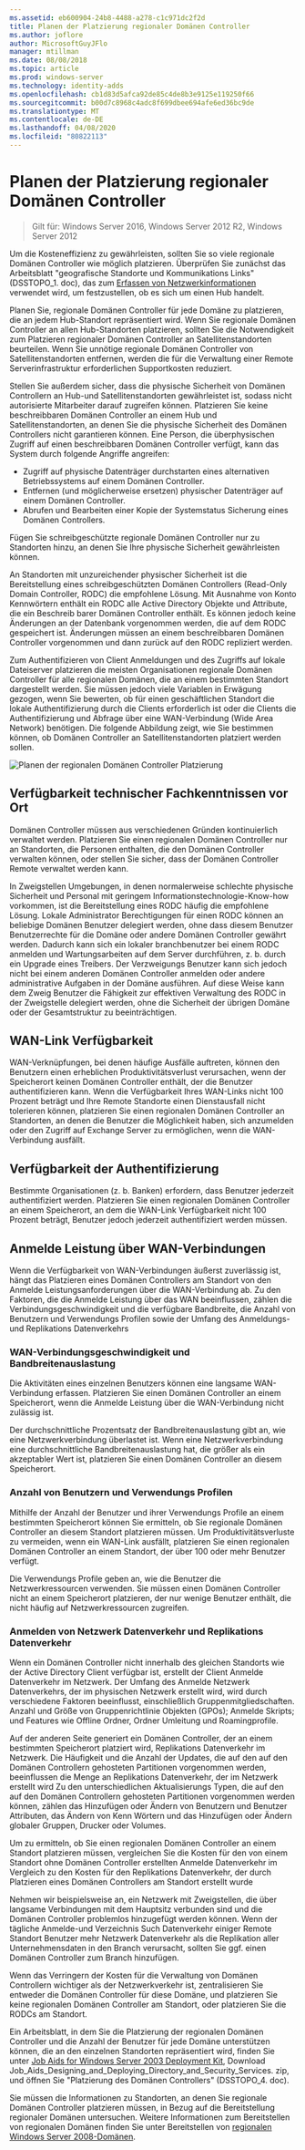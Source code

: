 ```yaml
---
ms.assetid: eb600904-24b8-4488-a278-c1c971dc2f2d
title: Planen der Platzierung regionaler Domänen Controller
ms.author: joflore
author: MicrosoftGuyJFlo
manager: mtillman
ms.date: 08/08/2018
ms.topic: article
ms.prod: windows-server
ms.technology: identity-adds
ms.openlocfilehash: cb1d83d5afca92de85c4de8b3e9125e119250f66
ms.sourcegitcommit: b00d7c8968c4adc8f699dbee694afe6ed36bc9de
ms.translationtype: MT
ms.contentlocale: de-DE
ms.lasthandoff: 04/08/2020
ms.locfileid: "80822113"
---
```

# <a name="planning-regional-domain-controller-placement"></a>Planen der Platzierung regionaler Domänen Controller

>Gilt für: Windows Server 2016, Windows Server 2012 R2, Windows Server 2012

Um die Kosteneffizienz zu gewährleisten, sollten Sie so viele regionale Domänen Controller wie möglich platzieren. Überprüfen Sie zunächst das Arbeitsblatt "geografische Standorte und Kommunikations Links" (DSSTOPO_1. doc), das zum [Erfassen von Netzwerkinformationen](../../ad-ds/plan/Collecting-Network-Information.md) verwendet wird, um festzustellen, ob es sich um einen Hub handelt.  
  
Planen Sie, regionale Domänen Controller für jede Domäne zu platzieren, die an jedem Hub-Standort repräsentiert wird. Wenn Sie regionale Domänen Controller an allen Hub-Standorten platzieren, sollten Sie die Notwendigkeit zum Platzieren regionaler Domänen Controller an Satellitenstandorten beurteilen. Wenn Sie unnötige regionale Domänen Controller von Satellitenstandorten entfernen, werden die für die Verwaltung einer Remote Serverinfrastruktur erforderlichen Supportkosten reduziert.  
  
Stellen Sie außerdem sicher, dass die physische Sicherheit von Domänen Controllern an Hub-und Satellitenstandorten gewährleistet ist, sodass nicht autorisierte Mitarbeiter darauf zugreifen können. Platzieren Sie keine beschreibbaren Domänen Controller an einem Hub und Satellitenstandorten, an denen Sie die physische Sicherheit des Domänen Controllers nicht garantieren können. Eine Person, die überphysischen Zugriff auf einen beschreibbaren Domänen Controller verfügt, kann das System durch folgende Angriffe angreifen:  
  
- Zugriff auf physische Datenträger durchstarten eines alternativen Betriebssystems auf einem Domänen Controller.  
- Entfernen (und möglicherweise ersetzen) physischer Datenträger auf einem Domänen Controller.  
- Abrufen und Bearbeiten einer Kopie der Systemstatus Sicherung eines Domänen Controllers.  
  
Fügen Sie schreibgeschützte regionale Domänen Controller nur zu Standorten hinzu, an denen Sie Ihre physische Sicherheit gewährleisten können.  
  
An Standorten mit unzureichender physischer Sicherheit ist die Bereitstellung eines schreibgeschützten Domänen Controllers (Read-Only Domain Controller, RODC) die empfohlene Lösung. Mit Ausnahme von Konto Kennwörtern enthält ein RODC alle Active Directory Objekte und Attribute, die ein Beschreib barer Domänen Controller enthält. Es können jedoch keine Änderungen an der Datenbank vorgenommen werden, die auf dem RODC gespeichert ist. Änderungen müssen an einem beschreibbaren Domänen Controller vorgenommen und dann zurück auf den RODC repliziert werden.  
  
Zum Authentifizieren von Client Anmeldungen und des Zugriffs auf lokale Dateiserver platzieren die meisten Organisationen regionale Domänen Controller für alle regionalen Domänen, die an einem bestimmten Standort dargestellt werden. Sie müssen jedoch viele Variablen in Erwägung gezogen, wenn Sie bewerten, ob für einen geschäftlichen Standort die lokale Authentifizierung durch die Clients erforderlich ist oder die Clients die Authentifizierung und Abfrage über eine WAN-Verbindung (Wide Area Network) benötigen. Die folgende Abbildung zeigt, wie Sie bestimmen können, ob Domänen Controller an Satellitenstandorten platziert werden sollen.  
  
![Planen der regionalen Domänen Controller Platzierung](media/Planning-Regional-Domain-Controller-Placement/49892c8c-2c99-4aab-92ba-808dbc8048e2.gif)  
  
## <a name="onsite-technical-expertise-availability"></a>Verfügbarkeit technischer Fachkenntnissen vor Ort

Domänen Controller müssen aus verschiedenen Gründen kontinuierlich verwaltet werden. Platzieren Sie einen regionalen Domänen Controller nur an Standorten, die Personen enthalten, die den Domänen Controller verwalten können, oder stellen Sie sicher, dass der Domänen Controller Remote verwaltet werden kann.  
  
In Zweigstellen Umgebungen, in denen normalerweise schlechte physische Sicherheit und Personal mit geringem Informationstechnologie-Know-how vorkommen, ist die Bereitstellung eines RODC häufig die empfohlene Lösung. Lokale Administrator Berechtigungen für einen RODC können an beliebige Domänen Benutzer delegiert werden, ohne dass diesem Benutzer Benutzerrechte für die Domäne oder andere Domänen Controller gewährt werden. Dadurch kann sich ein lokaler branchbenutzer bei einem RODC anmelden und Wartungsarbeiten auf dem Server durchführen, z. b. durch ein Upgrade eines Treibers. Der Verzweigungs Benutzer kann sich jedoch nicht bei einem anderen Domänen Controller anmelden oder andere administrative Aufgaben in der Domäne ausführen. Auf diese Weise kann dem Zweig Benutzer die Fähigkeit zur effektiven Verwaltung des RODC in der Zweigstelle delegiert werden, ohne die Sicherheit der übrigen Domäne oder der Gesamtstruktur zu beeinträchtigen.  
  
## <a name="wan-link-availability"></a>WAN-Link Verfügbarkeit

WAN-Verknüpfungen, bei denen häufige Ausfälle auftreten, können den Benutzern einen erheblichen Produktivitätsverlust verursachen, wenn der Speicherort keinen Domänen Controller enthält, der die Benutzer authentifizieren kann. Wenn die Verfügbarkeit Ihres WAN-Links nicht 100 Prozent beträgt und Ihre Remote Standorte einen Dienstausfall nicht tolerieren können, platzieren Sie einen regionalen Domänen Controller an Standorten, an denen die Benutzer die Möglichkeit haben, sich anzumelden oder den Zugriff auf Exchange Server zu ermöglichen, wenn die WAN-Verbindung ausfällt.  
  
## <a name="authentication-availability"></a>Verfügbarkeit der Authentifizierung

Bestimmte Organisationen (z. b. Banken) erfordern, dass Benutzer jederzeit authentifiziert werden. Platzieren Sie einen regionalen Domänen Controller an einem Speicherort, an dem die WAN-Link Verfügbarkeit nicht 100 Prozent beträgt, Benutzer jedoch jederzeit authentifiziert werden müssen.  
  
## <a name="logon-performance-over-wan-links"></a>Anmelde Leistung über WAN-Verbindungen

Wenn die Verfügbarkeit von WAN-Verbindungen äußerst zuverlässig ist, hängt das Platzieren eines Domänen Controllers am Standort von den Anmelde Leistungsanforderungen über die WAN-Verbindung ab. Zu den Faktoren, die die Anmelde Leistung über das WAN beeinflussen, zählen die Verbindungsgeschwindigkeit und die verfügbare Bandbreite, die Anzahl von Benutzern und Verwendungs Profilen sowie der Umfang des Anmeldungs-und Replikations Datenverkehrs  
  
### <a name="wan-link-speed-and-bandwidth-utilization"></a>WAN-Verbindungsgeschwindigkeit und Bandbreitenauslastung

Die Aktivitäten eines einzelnen Benutzers können eine langsame WAN-Verbindung erfassen. Platzieren Sie einen Domänen Controller an einem Speicherort, wenn die Anmelde Leistung über die WAN-Verbindung nicht zulässig ist.  
  
Der durchschnittliche Prozentsatz der Bandbreitenauslastung gibt an, wie eine Netzwerkverbindung überlastet ist. Wenn eine Netzwerkverbindung eine durchschnittliche Bandbreitenauslastung hat, die größer als ein akzeptabler Wert ist, platzieren Sie einen Domänen Controller an diesem Speicherort.  
  
### <a name="number-of-users-and-usage-profiles"></a>Anzahl von Benutzern und Verwendungs Profilen

Mithilfe der Anzahl der Benutzer und ihrer Verwendungs Profile an einem bestimmten Speicherort können Sie ermitteln, ob Sie regionale Domänen Controller an diesem Standort platzieren müssen. Um Produktivitätsverluste zu vermeiden, wenn ein WAN-Link ausfällt, platzieren Sie einen regionalen Domänen Controller an einem Standort, der über 100 oder mehr Benutzer verfügt.  
  
Die Verwendungs Profile geben an, wie die Benutzer die Netzwerkressourcen verwenden. Sie müssen einen Domänen Controller nicht an einem Speicherort platzieren, der nur wenige Benutzer enthält, die nicht häufig auf Netzwerkressourcen zugreifen.  
  
### <a name="logon-network-traffic-vs-replication-traffic"></a>Anmelden von Netzwerk Datenverkehr und Replikations Datenverkehr

Wenn ein Domänen Controller nicht innerhalb des gleichen Standorts wie der Active Directory Client verfügbar ist, erstellt der Client Anmelde Datenverkehr im Netzwerk. Der Umfang des Anmelde Netzwerk Datenverkehrs, der im physischen Netzwerk erstellt wird, wird durch verschiedene Faktoren beeinflusst, einschließlich Gruppenmitgliedschaften. Anzahl und Größe von Gruppenrichtlinie Objekten (GPOs); Anmelde Skripts; und Features wie Offline Ordner, Ordner Umleitung und Roamingprofile.  
  
Auf der anderen Seite generiert ein Domänen Controller, der an einem bestimmten Speicherort platziert wird, Replikations Datenverkehr im Netzwerk. Die Häufigkeit und die Anzahl der Updates, die auf den auf den Domänen Controllern gehosteten Partitionen vorgenommen werden, beeinflussen die Menge an Replikations Datenverkehr, der im Netzwerk erstellt wird Zu den unterschiedlichen Aktualisierungs Typen, die auf den auf den Domänen Controllern gehosteten Partitionen vorgenommen werden können, zählen das Hinzufügen oder Ändern von Benutzern und Benutzer Attributen, das Ändern von Kenn Wörtern und das Hinzufügen oder Ändern globaler Gruppen, Drucker oder Volumes.  
  
Um zu ermitteln, ob Sie einen regionalen Domänen Controller an einem Standort platzieren müssen, vergleichen Sie die Kosten für den von einem Standort ohne Domänen Controller erstellten Anmelde Datenverkehr im Vergleich zu den Kosten für den Replikations Datenverkehr, der durch Platzieren eines Domänen Controllers am Standort erstellt wurde  
  
Nehmen wir beispielsweise an, ein Netzwerk mit Zweigstellen, die über langsame Verbindungen mit dem Hauptsitz verbunden sind und die Domänen Controller problemlos hinzugefügt werden können. Wenn der tägliche Anmelde-und Verzeichnis Such Datenverkehr einiger Remote Standort Benutzer mehr Netzwerk Datenverkehr als die Replikation aller Unternehmensdaten in den Branch verursacht, sollten Sie ggf. einen Domänen Controller zum Branch hinzufügen.  
  
Wenn das Verringern der Kosten für die Verwaltung von Domänen Controllern wichtiger als der Netzwerkverkehr ist, zentralisieren Sie entweder die Domänen Controller für diese Domäne, und platzieren Sie keine regionalen Domänen Controller am Standort, oder platzieren Sie die RODCs am Standort.  
  
Ein Arbeitsblatt, in dem Sie die Platzierung der regionalen Domänen Controller und die Anzahl der Benutzer für jede Domäne unterstützen können, die an den einzelnen Standorten repräsentiert wird, finden Sie unter [Job Aids for Windows Server 2003 Deployment Kit](https://go.microsoft.com/fwlink/?LinkID=102558), Download Job_Aids_Designing_and_Deploying_Directory_and_Security_Services. zip, und öffnen Sie "Platzierung des Domänen Controllers" (DSSTOPO_4. doc).  
  
Sie müssen die Informationen zu Standorten, an denen Sie regionale Domänen Controller platzieren müssen, in Bezug auf die Bereitstellung regionaler Domänen untersuchen. Weitere Informationen zum Bereitstellen von regionalen Domänen finden Sie unter Bereitstellen von [regionalen Windows Server 2008-Domänen](https://technet.microsoft.com/library/cc755118.aspx).  
